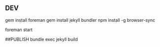 
## DEV
gem install foreman
gem install jekyll bundler
npm install -g browser-sync

foreman start

##PUBLISH
bundle exec jekyll build

